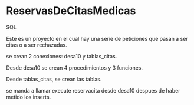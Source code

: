 # ReservasDeCitasMedicas
SQL

Este es un proyecto en el cual hay una serie de peticiones que pasan a ser citas o a ser rechazadas. 

se crean 2 conexiones: desa10 y tablas_citas. 

Desde desa10 se crean 4 procedimientos y 3 funciones.

Desde tablas_citas, se crean las tablas. 

se manda a llamar execute reservacita desde desa10 despues de haber metido los inserts.
